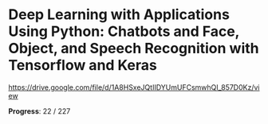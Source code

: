 # Deep Learning with Applications Using Python: Chatbots and Face, Object, and Speech Recognition with Tensorflow and Keras

https://drive.google.com/file/d/1A8HSxeJQtIIDYUmUFCsmwhQI_857D0Kz/view

**Progress**: 22 / 227
